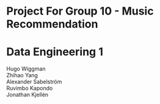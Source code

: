 # Project For Group 10 - Music Recommendation
# Data Engineering 1
Hugo Wiggman <br />
Zhihao Yang <br />
Alexander Sabelström <br />
Ruvimbo Kapondo <br />
Jonathan Kjellén
